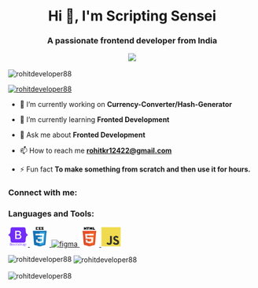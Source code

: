 <h1 align="center">Hi 👋, I'm Scripting Sensei</h1>
<h3 align="center">A passionate frontend developer from India</h3>
<div align="center" >
 <img src="https://media2.giphy.com/media/wLNuW1tCKRiPmDV5Y4/200w.gif?cid=82a1493bkpeb0uh4kplh4djyf50qexn2th7bfw1vu6jkapwu&ep=v1_gifs_related&rid=200w.gif&ct=g">

</div>

<p align="left"> <img src="https://komarev.com/ghpvc/?username=rohitdeveloper88&label=Profile%20views&color=0e75b6&style=flat" alt="rohitdeveloper88" /> </p>

<p align="left"> <a href="https://github.com/ryo-ma/github-profile-trophy"><img src="https://github-profile-trophy.vercel.app/?username=rohitdeveloper88" alt="rohitdeveloper88" /></a> </p>

- 🔭 I’m currently working on **Currency-Converter/Hash-Generator**

- 🌱 I’m currently learning **Fronted Development**

- 💬 Ask me about **Fronted Development**

- 📫 How to reach me **rohitkr12422@gmail.com**

- ⚡ Fun fact **To make something from scratch and then use it for hours.**

<h3 align="left">Connect with me:</h3>
<p align="left">
</p>

<h3 align="left">Languages and Tools:</h3>
<p align="left"> <a href="https://getbootstrap.com" target="_blank" rel="noreferrer"> <img src="https://raw.githubusercontent.com/devicons/devicon/master/icons/bootstrap/bootstrap-plain-wordmark.svg" alt="bootstrap" width="40" height="40"/> </a> <a href="https://www.w3schools.com/css/" target="_blank" rel="noreferrer"> <img src="https://raw.githubusercontent.com/devicons/devicon/master/icons/css3/css3-original-wordmark.svg" alt="css3" width="40" height="40"/> </a> <a href="https://www.figma.com/" target="_blank" rel="noreferrer"> <img src="https://www.vectorlogo.zone/logos/figma/figma-icon.svg" alt="figma" width="40" height="40"/> </a> <a href="https://www.w3.org/html/" target="_blank" rel="noreferrer"> <img src="https://raw.githubusercontent.com/devicons/devicon/master/icons/html5/html5-original-wordmark.svg" alt="html5" width="40" height="40"/> </a> <a href="https://developer.mozilla.org/en-US/docs/Web/JavaScript" target="_blank" rel="noreferrer"> <img src="https://raw.githubusercontent.com/devicons/devicon/master/icons/javascript/javascript-original.svg" alt="javascript" width="40" height="40"/> </a> </p>

<p><img align="left" src="https://github-readme-stats.vercel.app/api/top-langs?username=rohitdeveloper88&show_icons=true&locale=en&layout=compact" alt="rohitdeveloper88" /></p>

<p>&nbsp;<img align="center" src="https://github-readme-stats.vercel.app/api?username=rohitdeveloper88&show_icons=true&locale=en" alt="rohitdeveloper88" /></p>

<p><img align="center" src="https://github-readme-streak-stats.herokuapp.com/?user=rohitdeveloper88&" alt="rohitdeveloper88" /></p>


